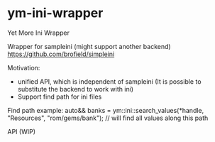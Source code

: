 # ym-ini-wrapper
Yet More Ini Wrapper

Wrapper for sampleini (might support another backend) https://github.com/brofield/simpleini

Motivation:
- unified API, which is independent of sampleini (It is possible to substitute the backend to work with ini)
- Support find path for ini files

Find path example:
auto&& banks = ym::ini::search_values(*handle, "Resources", "rom/gems/bank"); // will find all values along this path

API (WIP)
